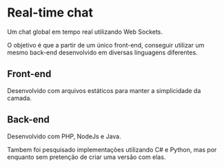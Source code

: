# Real-time chat

Um chat global em tempo real utilizando Web Sockets.

O objetivo é que a partir de um único front-end, conseguir utilizar um mesmo back-end desenvolvido em diversas linguagens diferentes.

## Front-end

Desenvolvido com arquivos estáticos para manter a simplicidade da camada.

## Back-end

Desenvolvido com PHP, NodeJs e Java.

Tambem foi pesquisado implementações utilizando C# e Python, mas por enquanto sem pretenção de criar uma versão com elas.
